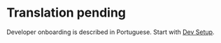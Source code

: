 # Translation pending

Developer onboarding is described in Portuguese.
Start with [Dev Setup](../../pt-BR/developer-guide/index.md).
